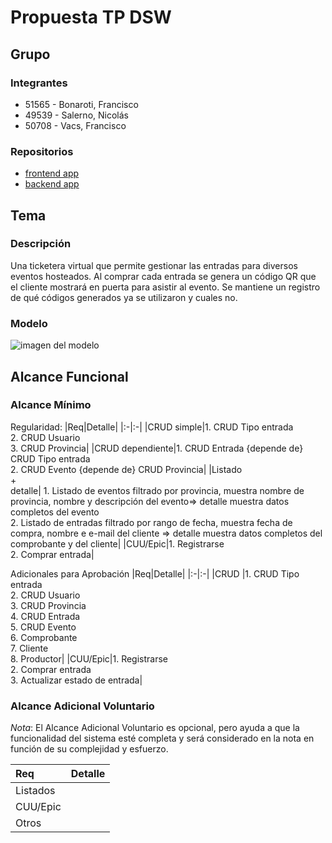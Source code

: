 # Propuesta TP DSW

## Grupo
### Integrantes
* 51565 - Bonaroti, Francisco
* 49539 - Salerno, Nicolás
* 50708 - Vacs, Francisco

### Repositorios
* [frontend app](https://github.com/FranciscoVacs/QRera_FE)
* [backend app](https://github.com/FranciscoVacs/QRera_BE)

## Tema
### Descripción
Una ticketera virtual que permite gestionar las entradas para diversos eventos hosteados. Al comprar cada entrada se genera un código QR que el cliente mostrará en puerta para asistir al evento. Se mantiene un registro de qué códigos generados ya se utilizaron y cuales no.

### Modelo
![imagen del modelo](https://drive.google.com/file/d/134gKgj1ZUBvex4SPhjo2_WSseLS6nncj/view?usp=sharing )


## Alcance Funcional 

### Alcance Mínimo


Regularidad:
|Req|Detalle|
|:-|:-|
|CRUD simple|1. CRUD Tipo entrada <br>2. CRUD Usuario<br>3. CRUD Provincia|
|CRUD dependiente|1. CRUD Entrada {depende de} CRUD Tipo entrada <br>2. CRUD Evento {depende de} CRUD Provincia|
|Listado<br>+<br>detalle| 1. Listado de eventos filtrado por provincia, muestra nombre de provincia, nombre y descripción del evento=> detalle muestra datos completos del evento<br> 2. Listado de entradas filtrado por rango de fecha, muestra fecha de compra, nombre e e-mail del cliente => detalle muestra datos completos del comprobante y del cliente|
|CUU/Epic|1. Registrarse<br>2. Comprar entrada|


Adicionales para Aprobación
|Req|Detalle|
|:-|:-|
|CRUD |1. CRUD Tipo entrada<br>2. CRUD Usuario<br>3. CRUD Provincia<br>4. CRUD Entrada<br>5. CRUD Evento<br>6. Comprobante<br>7. Cliente<br>8. Productor|
|CUU/Epic|1. Registrarse<br>2. Comprar entrada<br>3. Actualizar estado de entrada|


### Alcance Adicional Voluntario

*Nota*: El Alcance Adicional Voluntario es opcional, pero ayuda a que la funcionalidad del sistema esté completa y será considerado en la nota en función de su complejidad y esfuerzo.

|Req|Detalle|
|:-|:-|
|Listados ||
|CUU/Epic||
|Otros||

